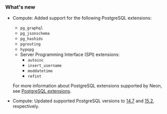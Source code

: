 ### What's new

- Compute: Added support for the following PostgreSQL extensions:
  - `pg_graphql`
  - `pg_jsonschema`
  - `pg_hashids`
  - `pgrouting`
  - `hypopg`
  - Server Programming Interface (SPI) extensions:
    - `autoinc`
    - `insert_username`
    - `moddatetime`
    - `refint`
  
  For more information about PostgreSQL extensions supported by Neon, see [PostgreSQL extensions](/docs/extensions/pg-extensions).
- Compute: Updated supported PostgreSQL versions to [14.7](https://www.postgresql.org/docs/release/14.7/) and [15.2](https://www.postgresql.org/docs/release/15.2/), respectively.
